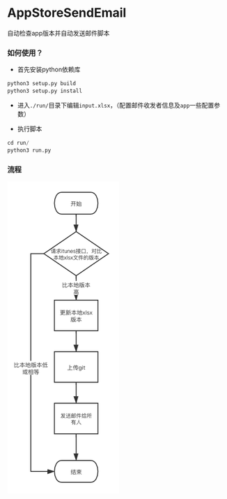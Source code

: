 # AppStoreSendEmail

自动检查app版本并自动发送邮件脚本

### 如何使用？

- 首先安装python依赖库
```python
python3 setup.py build
python3 setup.py install
```

- 进入`./run/`目录下编辑`input.xlsx`，（配置邮件收发者信息及`app`一些配置参数）

- 执行脚本
```python
cd run/
python3 run.py
```

### 流程

![](./flow.png)


